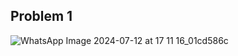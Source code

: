 ## Problem 1<br>
![WhatsApp Image 2024-07-12 at 17 11 16_01cd586c](https://github.com/user-attachments/assets/6e129a63-bd76-4a07-aa2f-ea41ccf54948)
<br>
